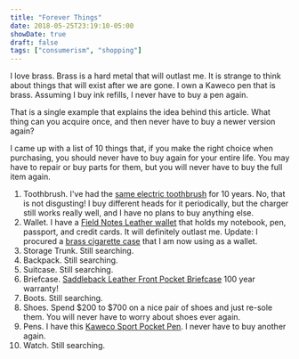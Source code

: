 ```yaml
---
title: "Forever Things"
date: 2018-05-25T23:19:10-05:00
showDate: true
draft: false
tags: ["consumerism", "shopping"]
---
```


I love brass. Brass is a hard metal that will outlast me. It is strange to think about things that will exist after we are gone. I own a Kaweco pen that is brass. Assuming I buy ink refills, I never have to buy a pen again.

That is a single example that explains the idea behind this article. What thing can you acquire once, and then never have to buy a newer version again?

I came up with a list of 10 things that, if you make the right choice when purchasing, you should never have to buy again for your entire life. You may have to repair or buy parts for them, but you will never have to buy the full item again.

1. Toothbrush. I've had the [same electric toothbrush][3] for 10 years. No, that is not disgusting! I buy different heads for it periodically, but the charger still works really well, and I have no plans to buy anything else.
2. Wallet. I have a [Field Notes Leather wallet][4] that holds my notebook, pen, passport, and credit cards. It will definitely outlast me. Update: I procured a [brass cigarette case][5] that I am now using as a wallet.
3. Storage Trunk. Still searching.
4. Backpack. Still searching.
5. Suitcase. Still searching.
6. Briefcase. [Saddleback Leather Front Pocket Briefcase][1] 100 year warranty!
7. Boots. Still searching.
8. Shoes. Spend $200 to $700 on a nice pair of shoes and just re-sole them. You will never have to worry about shoes ever again.
9. Pens. I have this [Kaweco Sport Pocket Pen][2]. I never have to buy another again.
10. Watch. Still searching.

[1]: http://a.co/22VWxxd "100 years."
[2]: http://a.co/5P0KU90 "Best pen in the world."
[3]: https://www.amazon.com/dp/B007ZN5ATQ/ref=cm_sw_em_r_mt_dp_U_MZVEDbAZDF0ZZ "Best toothbrush available"
[4]: https://fieldnotesbrand.com/products/daily-carry-leather-notebook-cover "Nice patina and gets better over time"
[5]: https://www.amazon.com/dp/B002ZH8YK4/ref=cm_sw_r_tw_dp_U_x_GFmTDb7YYCNKC "This is not the exact one but similar"
